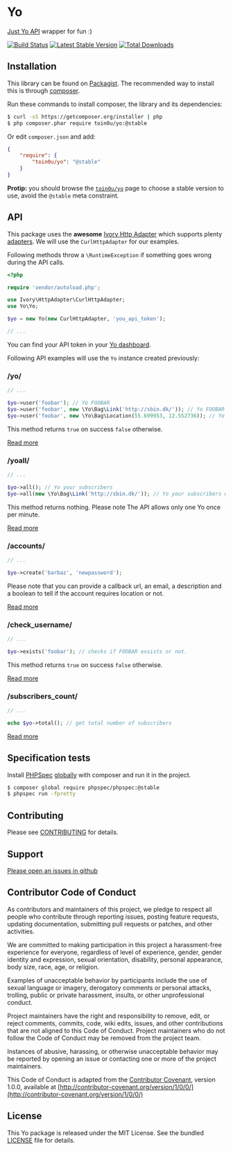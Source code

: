 Yo
==

[Just Yo API](http://docs.justyo.co/v1.0/docs) wrapper for fun :)

[![Build Status](https://secure.travis-ci.org/toin0u/yo.png)](http://travis-ci.org/toin0u/yo)
[![Latest Stable Version](https://poser.pugx.org/toin0u/yo/v/stable.png)](https://packagist.org/packages/toin0u/yo)
[![Total Downloads](https://poser.pugx.org/toin0u/yo/downloads.png)](https://packagist.org/packages/toin0u/yo)


Installation
------------

This library can be found on [Packagist](https://packagist.org/packages/toin0u/yo).
The recommended way to install this is through [composer](http://getcomposer.org).

Run these commands to install composer, the library and its dependencies:

```bash
$ curl -sS https://getcomposer.org/installer | php
$ php composer.phar require toin0u/yo:@stable
```

Or edit `composer.json` and add:

```json
{
    "require": {
        "toin0u/yo": "@stable"
    }
}
```

**Protip:** you should browse the
[`toin0u/yo`](https://packagist.org/packages/toin0u/yo)
page to choose a stable version to use, avoid the `@stable` meta constraint.


API
---

This package uses the **awesome** [Ivory Http Adapter](https://github.com/egeloen/ivory-http-adapter) which supports
plenty [adapters](https://github.com/egeloen/ivory-http-adapter/blob/master/doc/adapters.md). We will use the
`CurlHttpAdapter` for our examples.

Following methods throw a `\RuntimeException` if something goes wrong during the API calls.

```php
<?php

require 'vendor/autoload.php';

use Ivory\HttpAdapter\CurlHttpAdapter;
use Yo\Yo;

$yo = new Yo(new CurlHttpAdapter, 'you_api_token');

// ...
```

You can find your API token in your [Yo dashboard](http://dev.justyo.co/).

Following API examples will use the `Yo` instance created previously:

### /yo/ ###

```php
// ...

$yo->user('foobar'); // Yo FOOBAR
$yo->user('foobar', new \Yo\Bag\Link('http://sbin.dk/')); // Yo FOOBAR with a link
$yo->user('foobar', new \Yo\Bag\Location(55.699953, 12.552736)); // Yo FOOBAR with a location
```

This method returns `true` on success `false` otherwise.

[Read more](http://docs.justyo.co/v1.0/docs/yo)

### /yoall/ ###

```php
// ...

$yo->all(); // Yo your subscribers
$yo->all(new \Yo\Bag\Link('http://sbin.dk/')); // Yo your subscribers with a link
```

This method returns nothing. Please note The API allows only one Yo once per minute.

[Read more](http://docs.justyo.co/v1.0/docs/yoall)

### /accounts/ ###

```php
// ...

$yo->create('barbaz', 'newpassword');
```

Please note that you can provide a callback url, an email, a description and a boolean
to tell if the account requires location or not.

[Read more](http://docs.justyo.co/v1.0/docs/accounts)

### /check_username/ ###

```php
// ...

$yo->exists('foobar'); // checks if FOOBAR exsists or not.
```

This method returns `true` on success `false` otherwise.

[Read more](http://docs.justyo.co/v1.0/docs/check_username)

### /subscribers_count/ ###

```php
// ...

echo $yo->total(); // get total number of subscribers
```

[Read more](http://docs.justyo.co/v1.0/docs/subscribers_count)


Specification tests
-------------------

Install [PHPSpec](http://www.phpspec.net/) [globally](https://getcomposer.org/doc/00-intro.md#globally)
with composer and run it in the project.

```bash
$ composer global require phpspec/phpspec:@stable
$ phpspec run -fpretty
```


Contributing
------------

Please see [CONTRIBUTING](https://github.com/toin0u/yo/blob/master/CONTRIBUTING.md) for details.


Support
-------

[Please open an issues in github](https://github.com/toin0u/yo/issues)


Contributor Code of Conduct
---------------------------

As contributors and maintainers of this project, we pledge to respect all people
who contribute through reporting issues, posting feature requests, updating
documentation, submitting pull requests or patches, and other activities.

We are committed to making participation in this project a harassment-free
experience for everyone, regardless of level of experience, gender, gender
identity and expression, sexual orientation, disability, personal appearance,
body size, race, age, or religion.

Examples of unacceptable behavior by participants include the use of sexual
language or imagery, derogatory comments or personal attacks, trolling, public
or private harassment, insults, or other unprofessional conduct.

Project maintainers have the right and responsibility to remove, edit, or reject
comments, commits, code, wiki edits, issues, and other contributions that are
not aligned to this Code of Conduct. Project maintainers who do not follow the
Code of Conduct may be removed from the project team.

Instances of abusive, harassing, or otherwise unacceptable behavior may be
reported by opening an issue or contacting one or more of the project
maintainers.

This Code of Conduct is adapted from the [Contributor
Covenant](http:contributor-covenant.org), version 1.0.0, available at
[http://contributor-covenant.org/version/1/0/0/](http://contributor-covenant.org/version/1/0/0/)


License
-------

This Yo package is released under the MIT License. See the bundled
[LICENSE](https://github.com/toin0u/yo/blob/master/LICENSE) file for details.

